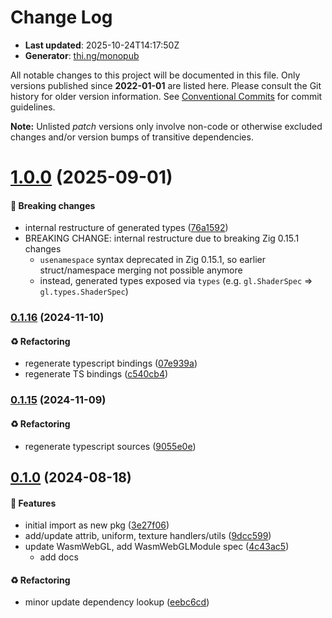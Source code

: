# Change Log

- **Last updated**: 2025-10-24T14:17:50Z
- **Generator**: [thi.ng/monopub](https://thi.ng/monopub)

All notable changes to this project will be documented in this file.
Only versions published since **2022-01-01** are listed here.
Please consult the Git history for older version information.
See [Conventional Commits](https://conventionalcommits.org/) for commit guidelines.

**Note:** Unlisted _patch_ versions only involve non-code or otherwise excluded changes
and/or version bumps of transitive dependencies.

# [1.0.0](https://github.com/thi-ng/umbrella/tree/@thi.ng/wasm-api-webgl@1.0.0) (2025-09-01)

#### 🛑 Breaking changes

- internal restructure of generated types ([76a1592](https://github.com/thi-ng/umbrella/commit/76a1592))
- BREAKING CHANGE: internal restructure due to breaking Zig 0.15.1 changes
  - `usenamespace` syntax deprecated in Zig 0.15.1, so earlier struct/namespace merging not possible anymore
  - instead, generated types exposed via `types` (e.g. `gl.ShaderSpec` => `gl.types.ShaderSpec`)

### [0.1.16](https://github.com/thi-ng/umbrella/tree/@thi.ng/wasm-api-webgl@0.1.16) (2024-11-10)

#### ♻️ Refactoring

- regenerate typescript bindings ([07e939a](https://github.com/thi-ng/umbrella/commit/07e939a))
- regenerate TS bindings ([c540cb4](https://github.com/thi-ng/umbrella/commit/c540cb4))

### [0.1.15](https://github.com/thi-ng/umbrella/tree/@thi.ng/wasm-api-webgl@0.1.15) (2024-11-09)

#### ♻️ Refactoring

- regenerate typescript sources ([9055e0e](https://github.com/thi-ng/umbrella/commit/9055e0e))

## [0.1.0](https://github.com/thi-ng/umbrella/tree/@thi.ng/wasm-api-webgl@0.1.0) (2024-08-18)

#### 🚀 Features

- initial import as new pkg ([3e27f06](https://github.com/thi-ng/umbrella/commit/3e27f06))
- add/update attrib, uniform, texture handlers/utils ([9dcc599](https://github.com/thi-ng/umbrella/commit/9dcc599))
- update WasmWebGL, add WasmWebGLModule spec ([4c43ac5](https://github.com/thi-ng/umbrella/commit/4c43ac5))
  - add docs

#### ♻️ Refactoring

- minor update dependency lookup ([eebc6cd](https://github.com/thi-ng/umbrella/commit/eebc6cd))

